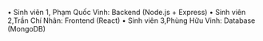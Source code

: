 • Sinh viên 1, Phạm Quốc Vinh: Backend (Node.js + Express)
• Sinh viên 2,Trần Chí Nhân: Frontend (React)
• Sinh viên 3,Phùng Hữu Vinh: Database (MongoDB)
